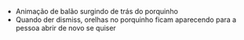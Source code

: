 - Animação de balão surgindo de trás do porquinho
- Quando der dismiss, orelhas no porquinho ficam aparecendo para a pessoa abrir de novo se quiser

